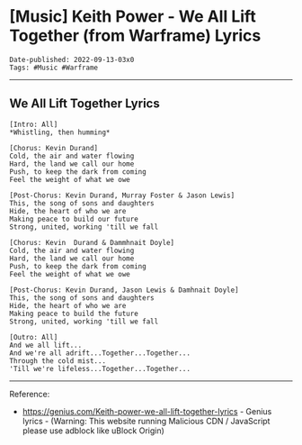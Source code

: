 # [Music] Keith Power - We All Lift Together (from Warframe) Lyrics

```
Date-published: 2022-09-13-03x0
Tags: #Music #Warframe
```

---

## We All Lift Together Lyrics

```
[Intro: All]  
*Whistling, then humming*

[Chorus: Kevin Durand]  
Cold, the air and water flowing
Hard, the land we call our home
Push, to keep the dark from coming
Feel the weight of what we owe

[Post-Chorus: Kevin Durand, Murray Foster & Jason Lewis]  
This, the song of sons and daughters
Hide, the heart of who we are
Making peace to build our future
Strong, united, working 'till we fall

[Chorus: Kevin  Durand & Dammhnait Doyle]
Cold, the air and water flowing
Hard, the land we call our home
Push, to keep the dark from coming
Feel the weight of what we owe

[Post-Chorus: Kevin Durand, Jason Lewis & Damhnait Doyle]
This, the song of sons and daughters
Hide, the heart of who we are
Making peace to build the future
Strong, united, working 'till we fall

[Outro: All]
And we all lift...
And we're all adrift...Together...Together...
Through the cold mist... 
'Till we're lifeless...Together...Together...
```
---

Reference:

* <https://genius.com/Keith-power-we-all-lift-together-lyrics> - Genius lyrics - (Warning: This website running Malicious CDN / JavaScript please use adblock like uBlock Origin)

